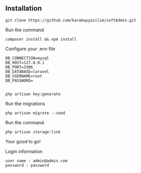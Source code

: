 
    
## Installation


    git clone https://github.com/karabayyazilim/softAdmin.git

Run the command

    composer install && npm install
    
Configure your .env file

    DB_CONNECTION=mysql
    DB_HOST=127.0.0.1
    DB_PORT=3306
    DB_DATABASE=laravel
    DB_USERNAME=root
    DB_PASSWORD=
    
   
    php artisan key:generate

Run the migrations

    php artisan migrate --seed
    
Run the command 

    php artisan storage:link


Your good to go!

Login information

    user name : admin@admin.com
    password : password






